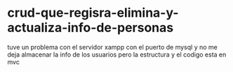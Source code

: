 # crud-que-regisra-elimina-y-actualiza-info-de-personas
tuve un problema con el servidor xampp  con el puerto de mysql y no me deja almacenar la info de los usuarios pero la estructura y el codigo esta en mvc
